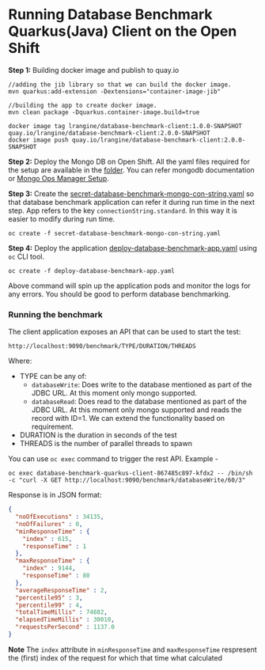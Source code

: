# Running Database Benchmark Quarkus(Java) Client on the Open Shift

**Step 1:** Building docker image and publish to quay.io

```shell
//adding the jib library so that we can build the docker image.
mvn quarkus:add-extension -Dextensions="container-image-jib"

//building the app to create docker image.
mvn clean package -Dquarkus.container-image.build=true

docker image tag lrangine/database-benchmark-client:1.0.0-SNAPSHOT quay.io/lrangine/database-benchmark-client:2.0.0-SNAPSHOT
docker image push quay.io/lrangine/database-benchmark-client:2.0.0-SNAPSHOT
```
**Step 2:** Deploy the Mongo DB on Open Shift. All the yaml files required for the setup are available in the [folder](./aws/mongodb). You can refer mongodb documentation or [Mongo Ops Manager Setup](https://github.com/lokeshrangineni/kogito-benchmark/tree/main/sharded-mongodb#mongodb-sharded-cluster-setup-on-open-shift).

**Step 3:** Create the [secret-database-benchmark-mongo-con-string.yaml](secret-database-benchmark-mongo-con-string.yaml) so that database benchmark application can refer it during run time in the next step. App refers to the key `connectionString.standard`. In this way it is easier to modify during run time.

```shell
oc create -f secret-database-benchmark-mongo-con-string.yaml
```
**Step 4:** Deploy the application [deploy-database-benchmark-app.yaml](deploy-database-benchmark-app.yaml) using `oc` CLI tool.

```shell
oc create -f deploy-database-benchmark-app.yaml
```
Above command will spin up the application pods and monitor the logs for any errors. You should be good to perform database benchmarking.

### Running the benchmark
The client application exposes an API that can be used to start the test:
```properties
http://localhost:9090/benchmark/TYPE/DURATION/THREADS
```
Where:
* TYPE can be any of:
  * `databaseWrite`: Does write to the database mentioned as part of the JDBC URL. At this moment only mongo supported.
  * `databaseRead`: Does read to the database mentioned as part of the JDBC URL. At this moment only mongo supported and reads the record with ID=1. We can extend the functionality based on requirement.
* DURATION is the duration in seconds of the test
* THREADS is the number of parallel threads to spawn


You can use `oc exec` command to trigger the rest API.
Example - 
```shell
oc exec database-benchmark-quarkus-client-867485c897-kfdx2 -- /bin/sh -c "curl -X GET http://localhost:9090/benchmark/databaseWrite/60/3"
```

Response is in JSON format:
```json
{
  "noOfExecutions" : 34135,
  "noOfFailures" : 0,
  "minResponseTime" : {
    "index" : 615,
    "responseTime" : 1
  },
  "maxResponseTime" : {
    "index" : 9144,
    "responseTime" : 80
  },
  "averageResponseTime" : 2,
  "percentile95" : 3,
  "percentile99" : 4,
  "totalTimeMillis" : 74882,
  "elapsedTimeMillis" : 30010,
  "requestsPerSecond" : 1137.0
}
```
**Note** The `index` attribute in `minResponseTime` and `maxResponseTime` respresent the (first) index of the request
for which that time what calculated
